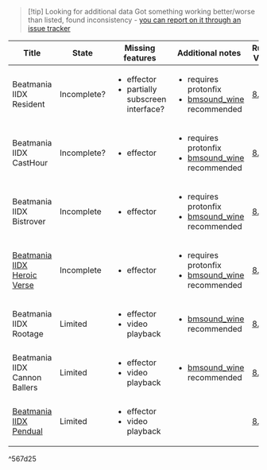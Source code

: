>[!tip] Looking for additional data
>Got something working better/worse than listed, found inconsistency - [you can report on it through an issue tracker](https://codeberg.org/nixac/pages/issues)


| Title | State | Missing features | Additional notes | Runtime Version |
| --- | --- | --- | --- | --- |
| Beatmania IIDX Resident | Incomplete? |<ul> <li>effector</li> <li>partially subscreen interface?</li> </ul>  | <ul> <li>requires protonfix</li> <li>[bmsound_wine](Tools/bmsound_wine) recommended</li> </ul>  | [8.16](https://github.com/GloriousEggroll/proton-ge-custom/releases/tag/GE-Proton8-16) |
| Beatmania IIDX CastHour | Incomplete? |<ul> <li>effector </li> </ul>  | <ul> <li>requires protonfix</li> <li>[bmsound_wine](Tools/bmsound_wine) recommended</li> </ul> | [8.16](https://github.com/GloriousEggroll/proton-ge-custom/releases/tag/GE-Proton8-16) |
| Beatmania IIDX Bistrover | Incomplete |<ul> <li>effector </li> </ul>  | <ul> <li>requires protonfix</li> <li>[bmsound_wine](Tools/bmsound_wine) recommended</li> </ul> | [8.16](https://github.com/GloriousEggroll/proton-ge-custom/releases/tag/GE-Proton8-16) |
| [Beatmania IIDX Heroic Verse](/Devel/Beatmania/Heroic%20Verse) | Incomplete |<ul> <li>effector </li> </ul>  | <ul> <li>requires protonfix</li> <li>[bmsound_wine](Tools/bmsound_wine) recommended</li> </ul> | [8.16](https://github.com/GloriousEggroll/proton-ge-custom/releases/tag/GE-Proton8-16) |
| Beatmania IIDX Rootage | Limited |<ul> <li>effector </li> <li>video playback </li> </ul>  | <ul> <li>[bmsound_wine](Tools/bmsound_wine) recommended</li> </ul> | [8.16](https://github.com/GloriousEggroll/proton-ge-custom/releases/tag/GE-Proton8-16) |
| Beatmania IIDX Cannon Ballers | Limited |<ul> <li>effector </li> <li>video playback </li> </ul>  | <ul> <li>[bmsound_wine](Tools/bmsound_wine) recommended</li> </ul> | [8.16](https://github.com/GloriousEggroll/proton-ge-custom/releases/tag/GE-Proton8-16) |
| [Beatmania IIDX Pendual](/Devel/Beatmania/Pendual) | Limited | <ul> <li>effector </li> <li>video playback </li> </ul> |  | [8.16](https://github.com/GloriousEggroll/proton-ge-custom/releases/tag/GE-Proton8-16) |

^567d25

